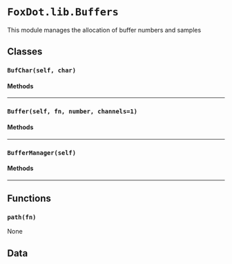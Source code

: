 # `FoxDot.lib.Buffers`

This module manages the allocation of buffer numbers and samples 

## Classes

### `BufChar(self, char)`



#### Methods

---

### `Buffer(self, fn, number, channels=1)`



#### Methods

---

### `BufferManager(self)`



#### Methods

---

## Functions

### `path(fn)`

None

## Data

